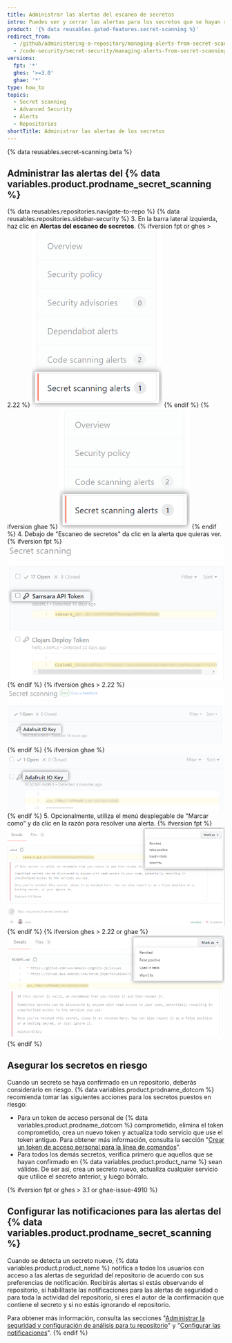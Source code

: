 ```yaml
---
title: Administrar las alertas del escaneo de secretos
intro: Puedes ver y cerrar las alertas para los secretos que se hayan revisado en tu repositorio.
product: '{% data reusables.gated-features.secret-scanning %}'
redirect_from:
  - /github/administering-a-repository/managing-alerts-from-secret-scanning
  - /code-security/secret-security/managing-alerts-from-secret-scanning
versions:
  fpt: '*'
  ghes: '>=3.0'
  ghae: '*'
type: how_to
topics:
  - Secret scanning
  - Advanced Security
  - Alerts
  - Repositories
shortTitle: Administrar las alertas de los secretos
---
```


{% data reusables.secret-scanning.beta %}

## Administrar las alertas del {% data variables.product.prodname_secret_scanning %}

{% data reusables.repositories.navigate-to-repo %}
{% data reusables.repositories.sidebar-security %}
3. En la barra lateral izquierda, haz clic en **Alertas del escaneo de secretos**.
   {% ifversion fpt or ghes > 2.22 %}
   ![Pestaña de "Alertas del escaneo de secretos"](/assets/images/help/repository/sidebar-secrets.png)
   {% endif %}
   {% ifversion ghae %}
   ![Pestaña de "Alertas del escaneo de secretos"](/assets/images/enterprise/github-ae/repository/sidebar-secrets-ghae.png)
   {% endif %}
4. Debajo de "Escaneo de secretos" da clic en la alerta que quieras ver.
   {% ifversion fpt %}
   ![Lista de alertas del escaneo de secretos](/assets/images/help/repository/secret-scanning-click-alert.png)
   {% endif %}
   {% ifversion ghes > 2.22 %}
   ![Lista de alertas del escaneo de secretos](/assets/images/help/repository/secret-scanning-click-alert-ghe.png)
   {% endif %}
   {% ifversion ghae %}
   ![Lista de alertas del escaneo de secretos](/assets/images/enterprise/github-ae/repository/secret-scanning-click-alert-ghae.png)
   {% endif %}
5. Opcionalmente, utiliza el menú desplegable de "Marcar como" y da clic en la razón para resolver una alerta.
   {% ifversion fpt %}
   ![Menú desplegable para resolver una alerta del escaneo de secretos](/assets/images/help/repository/secret-scanning-resolve-alert.png)
   {% endif %}
   {% ifversion ghes > 2.22 or ghae %}
   ![Menú desplegable para resolver una alerta del escaneo de secretos](/assets/images/help/repository/secret-scanning-resolve-alert-ghe.png)
   {% endif %}

## Asegurar los secretos en riesgo

Cuando un secreto se haya confirmado en un repositorio, deberás considerarlo en riesgo. {% data variables.product.prodname_dotcom %} recomienda tomar las siguientes acciones para los secretos puestos en riesgo:

- Para un token de acceso personal de {% data variables.product.prodname_dotcom %} comprometido, elimina el token comprometido, crea un nuevo token y actualiza todo servicio que use el token antiguo. Para obtener más información, consulta la sección "[Crear un token de acceso personal para la línea de comandos](/github/authenticating-to-github/creating-a-personal-access-token-for-the-command-line)".
- Para todos los demás secretos, verifica primero que aquellos que se hayan confirmado en {% data variables.product.product_name %} sean válidos. De ser así, crea un secreto nuevo, actualiza cualquier servicio que utilice el secreto anterior, y luego bórralo.

{% ifversion fpt or ghes > 3.1 or ghae-issue-4910 %}
## Configurar las notificaciones para las alertas del {% data variables.product.prodname_secret_scanning %}

Cuando se detecta un secreto nuevo, {% data variables.product.product_name %} notifica a todos los usuarios con acceso a las alertas de seguridad del repositorio de acuerdo con sus preferencias de notificación. Recibirás alertas si estás observando el repositorio, si habilitaste las notificaciones para las alertas de seguridad o para toda la actividad del repositorio, si eres el autor de la confirmación que contiene el secreto y si no estás ignorando el repositorio.

Para obtener más información, consulta las secciones "[Administrar la seguridad y configuración de análisis para tu repositorio](/github/administering-a-repository/managing-security-and-analysis-settings-for-your-repository#granting-access-to-security-alerts)" y "[Configurar las notificaciones](/github/managing-subscriptions-and-notifications-on-github/configuring-notifications#configuring-your-watch-settings-for-an-individual-repository)".
{% endif %}
